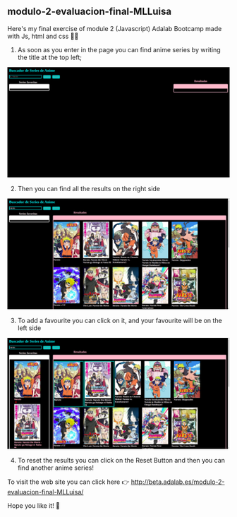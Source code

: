 ## modulo-2-evaluacion-final-MLLuisa

Here's my final exercise of module 2 (Javascript) Adalab Bootcamp made with Js, html and css 👩‍💻

1. As soon as you enter in the page you can find anime series by writing the title at the top left;

![Web Page](https://github.com/Adalab/modulo-2-evaluacion-final-MLLuisa/blob/master/src/images/web-page.png?raw=true)

2. Then you can find all the results on the right side

![Anime results](https://github.com/Adalab/modulo-2-evaluacion-final-MLLuisa/blob/master/src/images/search-anime.png?raw=true)

3. To add a favourite you can click on it, and your favourite will be on the left side

![Add favourite](https://github.com/Adalab/modulo-2-evaluacion-final-MLLuisa/blob/master/src/images/add-favourite.png?raw=true)

4. To reset the results you can click on the Reset Button and then you can find another anime series!

To visit the web site you can click here 👉 http://beta.adalab.es/modulo-2-evaluacion-final-MLLuisa/

Hope you like it! 🥰
